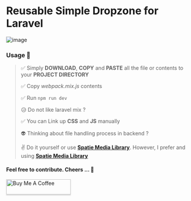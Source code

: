 # Reusable Simple Dropzone for Laravel
![image](https://user-images.githubusercontent.com/60372951/127950746-8f207e3a-6a4a-4dbd-9caf-635f66d16f85.png)

### Usage :pushpin:

> :white_check_mark: Simply **DOWNLOAD**, **COPY** and **PASTE** all the file or contents to your **PROJECT DIRECTORY**
> 
> :white_check_mark: Copy *webpack.mix.js* contents
> 
> :white_check_mark: Run `npm run dev`
> 
> 😥 Do not like laravel mix ?
> 
> :white_check_mark: You can Link up **CSS** and **JS** manually
> 
> 👽 Thinking about file handling process in backend ?
> 
> ✌ Do it yourself or use [**Spatie Media Library**](https://spatie.be/index.php/docs/laravel-medialibrary/v9/introduction). However, I prefer and using [**Spatie Media Library**](https://spatie.be/index.php/docs/laravel-medialibrary/v9/introduction)

#### Feel free to contribute. Cheers ... 🍻

<a href="https://www.buymeacoffee.com/saaberdev" target="_blank"><img src="https://www.buymeacoffee.com/assets/img/custom_images/orange_img.png" alt="Buy Me A Coffee" style="height: 41px !important; width: 174px !important;box-shadow: 0px 3px 2px 0px rgba(190, 190, 190, 0.5) !important;-webkit-box-shadow: 0px 3px 2px 0px rgba(190, 190, 190, 0.5) !important;" ></a>
